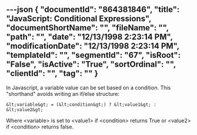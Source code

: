 ---json
{
  "documentId": "864381846",
  "title": "JavaScript: Conditional Expressions",
  "documentShortName": "",
  "fileName": "",
  "path": "",
  "date": "12/13/1998 2:23:14 PM",
  "modificationDate": "12/13/1998 2:23:14 PM",
  "templateId": "",
  "segmentId": "67",
  "isRoot": "False",
  "isActive": "True",
  "sortOrdinal": "",
  "clientId": "",
  "tag": ""
}
---

In Javascript, a variable value can be set based on a condition. This &quot;shorthand&quot; avoids writing an if/else structure:

    &lt;variable&gt; = (&lt;condition&gt;) ? &lt;value1&gt; : &lt;value2&gt;

Where &lt;variable&gt; is set to &lt;value1&gt; if &lt;condition&gt; returns True or &lt;value2&gt; if &lt;condition&gt; returns false.
